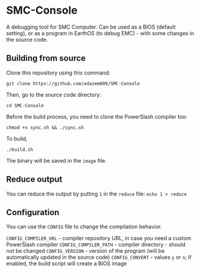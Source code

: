 # SMC-Console
A debugging tool for SMC Computer.
Can be used as a BIOS (default setting), or as a program in EarthOS (to debug EMC) - with some changes in the source code.

## Building from source

Clone this repository using this command:

`git clone https://github.com/adazem009/SMC-Console`

Then, go to the source code directory:

`cd SMC-Console`

Before the build process, you need to clone the PowerSlash compiler too:

`chmod +x sync.sh && ./sync.sh`

To build,

`./build.sh`


The binary will be saved in the `image` file.

## Reduce output

You can reduce the output by putting `1` in the `reduce` file:
`echo 1 > reduce`

## Configuration

You can use the `CONFIG` file to change the compilation behavior.

`CONFIG_COMPILER_URL` - compiler repository URL, in case you need a custom PowerSlash compiler
`CONFIG_COMPILER_PATH` - compiler directory - should not be changed
`CONFIG_VERSION` - version of the program (will be automatically updated in the source code)
`CONFIG_CONVERT` - values `y` or `n`; if enabled, the build script will create a BIOS image
